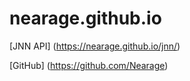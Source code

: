 # nearage.github.io
[JNN API]
(https://nearage.github.io/jnn/)

[GitHub]
(https://github.com/Nearage)
